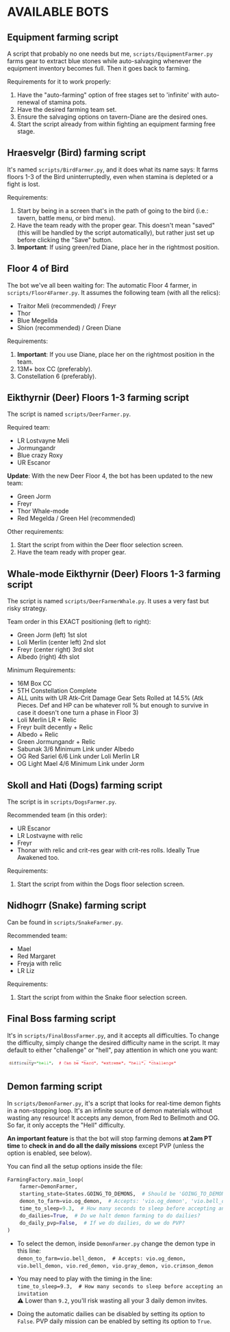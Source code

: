 # AVAILABLE BOTS

## Equipment farming script

A script that probably no one needs but me, `scripts/EquipmentFarmer.py` farms gear to extract blue stones while auto-salvaging whenever the equipment inventory becomes full. Then it goes back to farming. 

Requirements for it to work properly:
1. Have the "auto-farming" option of free stages set to 'infinite' with auto-renewal of stamina pots.
2. Have the desired farming team set.
3. Ensure the salvaging options on tavern-Diane are the desired ones.
4. Start the script already from within fighting an equipment farming free stage.

## Hraesvelgr (Bird) farming script

It's named `scripts/BirdFarmer.py`, and it does what its name says: It farms floors 1-3 of the Bird uninterruptedly, even when stamina is depleted or a fight is lost.

Requirements:
1. Start by being in a screen that's in the path of going to the bird (i.e.: tavern, battle menu, or bird menu).
2. Have the team ready with the proper gear. This doesn't mean "saved" (this will be handled by the script automatically), but rather just set up before clicking the "Save" button.
3. **Important**: If using green/red Diane, place her in the rightmost position.

## Floor 4 of Bird

The bot we've all been waiting for: The automatic Floor 4 farmer, in `scripts/Floor4Farmer.py`. It assumes the following team (with all the relics):
* Traitor Meli (recommended) / Freyr
* Thor
* Blue Megellda
* Shion (recommended) / Green Diane

Requirements:
1. **Important**: If you use Diane, place her on the rightmost position in the team.
2. 13M+ box CC (preferably).
3. Constellation 6 (preferably).

## Eikthyrnir (Deer) Floors 1-3 farming script

The script is named `scripts/DeerFarmer.py`. 

Required team:
* LR Lostvayne Meli
* Jormungandr
* Blue crazy Roxy
* UR Escanor

<b>Update</b>: With the new Deer Floor 4, the bot has been updated to the new team:
* Green Jorm
* Freyr
* Thor Whale-mode 
* Red Megelda / Green Hel (recommended)

Other requirements:
1. Start the script from within the Deer floor selection screen.
2. Have the team ready with proper gear.

## Whale-mode Eikthyrnir (Deer) Floors 1-3 farming script

The script is named `scripts/DeerFarmerWhale.py`. It uses a very fast but risky strategy.

Team order in this EXACT positioning (left to right): 
* Green Jorm (left) 1st slot
* Loli Merlin (center left) 2nd slot
* Freyr (center right) 3rd slot
* Albedo (right) 4th slot

Minimum Requirements:
* 16M Box CC
* 5TH Constellation Complete
* ALL units with UR Atk-Crit Damage Gear Sets Rolled at 14.5% (Atk Pieces. Def and HP can be whatever roll % but enough to survive in case it doesn't one turn a phase in Floor 3)
* Loli Merlin LR + Relic
* Freyr built decently + Relic
* Albedo + Relic
* Green Jormungandr + Relic
* Sabunak 3/6 Minimum Link under Albedo
* OG Red Sariel 6/6 Link under Loli Merlin LR
* OG Light Mael 4/6 Minimum Link under Jorm

## Skoll and Hati (Dogs) farming script

The script is in `scripts/DogsFarmer.py`.

Recommended team (in this order):
* UR Escanor
* LR Lostvayne with relic
* Freyr
* Thonar with relic and crit-res gear with crit-res rolls. Ideally True Awakened too.

Requirements:
1. Start the script from within the Dogs floor selection screen.

## Nidhogrr (Snake) farming script

Can be found in `scripts/SnakeFarmer.py`. 

Recommended team:
* Mael
* Red Margaret
* Freyja with relic
* LR Liz

Requirements:
1. Start the script from within the Snake floor selection screen.

## Final Boss farming script

It's in `scripts/FinalBossFarmer.py`, and it accepts all difficulties. To change the difficulty, simply change the desired difficulty name in the script. It may default to either "challenge" or "hell", pay attention in which one you want:

<img src="readme_images/final_boss_difficulty.png" width="400"/>

## Demon farming script

In `scripts/DemonFarmer.py`, it's a script that looks for real-time demon fights in a non-stopping loop. It's an infinite source of demon materials without wasting any resource! It accepts any demon, from Red to Bellmoth and OG.
So far, it only accepts the "Hell" difficulty.

**An important feature** is that the bot will stop farming demons **at 2am PT time** to **check in and do all the daily missions** except PVP (unless the option is enabled, see below).

You can find all the setup options inside the file:

```python
FarmingFactory.main_loop(
    farmer=DemonFarmer,
    starting_state=States.GOING_TO_DEMONS,  # Should be 'GOING_TO_DEMONS'
    demon_to_farm=vio.og_demon,  # Accepts: 'vio.og_demon', 'vio.bell_demon', 'vio.red_demon', 'vio.gray_demon', 'vio.crimson_demon'
    time_to_sleep=9.3,  # How many seconds to sleep before accepting an invitation
    do_dailies=True,  # Do we halt demon farming to do dailies?
    do_daily_pvp=False,  # If we do dailies, do we do PVP?
)
```

* To select the demon, inside `DemonFarmer.py` change the demon type in this line:<br>
```demon_to_farm=vio.bell_demon,  # Accepts: vio.og_demon, vio.bell_demon, vio.red_demon, vio.gray_demon, vio.crimson_demon```

* You may need to play with the timing in the line:<br>
```time_to_sleep=9.3,  # How many seconds to sleep before accepting an invitation```<br>
⚠ Lower than `9.2`, you'll risk wasting all your 3 daily demon invites.

* Doing the automatic dailies can be disabled by setting its option to `False`. PVP daily mission can be enabled by setting its option to `True`.
